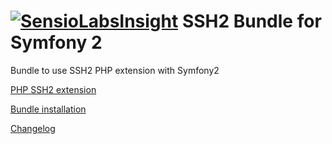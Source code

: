 [![SensioLabsInsight](https://insight.sensiolabs.com/projects/9a2a6100-fc21-4534-8909-737469d0a590/big.png)](https://insight.sensiolabs.com/projects/9a2a6100-fc21-4534-8909-737469d0a590)
SSH2 Bundle for Symfony 2
=========================

Bundle to use SSH2 PHP extension with Symfony2

[PHP SSH2 extension](Resources/doc/InstallPHPSSH2.md)

[Bundle installation](Resources/doc/Install.md)

[Changelog](Resources/doc/changelog.md)
